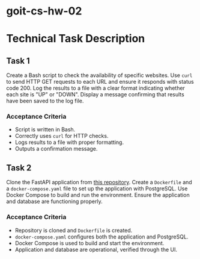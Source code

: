 # goit-cs-hw-02

# Technical Task Description

## Task 1

Create a Bash script to check the availability of specific websites. Use `curl` to send HTTP GET requests to each URL and ensure it responds with status code 200. Log the results to a file with a clear format indicating whether each site is "UP" or "DOWN". Display a message confirming that results have been saved to the log file.

### Acceptance Criteria

- Script is written in Bash.
- Correctly uses `curl` for HTTP checks.
- Logs results to a file with proper formatting.
- Outputs a confirmation message.

## Task 2

Clone the FastAPI application from [this repository](https://github.com/GoIT-Python-Web/Computer-Systems-hw02). Create a `Dockerfile` and a `docker-compose.yaml` file to set up the application with PostgreSQL. Use Docker Compose to build and run the environment. Ensure the application and database are functioning properly.

### Acceptance Criteria

- Repository is cloned and `Dockerfile` is created.
- `docker-compose.yaml` configures both the application and PostgreSQL.
- Docker Compose is used to build and start the environment.
- Application and database are operational, verified through the UI.
